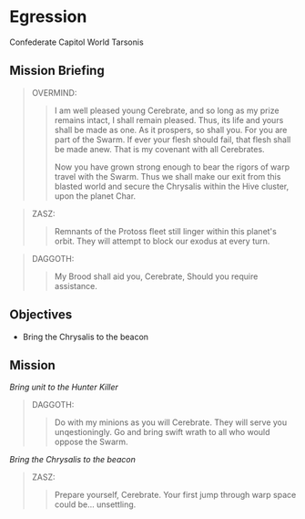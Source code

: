 # Egression

Confederate Capitol World Tarsonis

## Mission Briefing

> OVERMIND:
>> I am well pleased young Cerebrate, and so long as my prize remains intact, I shall remain pleased. Thus, its life and yours shall be made as one. As it prospers, so shall you. For you are part of the Swarm. If ever your flesh should fail, that flesh shall be made anew. That is my covenant with all Cerebrates.
>>
>> Now you have grown strong enough to bear the rigors of warp travel with the Swarm. Thus we shall make our exit from this blasted world and secure the Chrysalis within the Hive cluster, upon the planet Char.

> ZASZ:
>> Remnants of the Protoss fleet still linger within this planet's orbit. They will attempt to block our exodus at every turn.

> DAGGOTH:
>> My Brood shall aid you, Cerebrate, Should you require assistance.

## Objectives

- Bring the Chrysalis to the beacon

## Mission

_Bring unit to the Hunter Killer_

> DAGGOTH:
>> Do with my minions as you will Cerebrate. They will serve you unqestioningly. Go and bring swift wrath to all who would oppose the Swarm.

_Bring the Chrysalis to the beacon_

> ZASZ:
>> Prepare yourself, Cerebrate. Your first jump through warp space could be... unsettling.